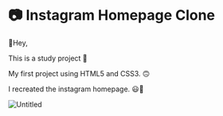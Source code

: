 # 📷 Instagram Homepage Clone

👋Hey,

This is a study project 📝

My first project using HTML5 and CSS3. 🙃

I recreated the instagram homepage. 😃📱

![Untitled](https://user-images.githubusercontent.com/75337319/115292344-36812b80-a12c-11eb-8f10-8efd25678564.png)

